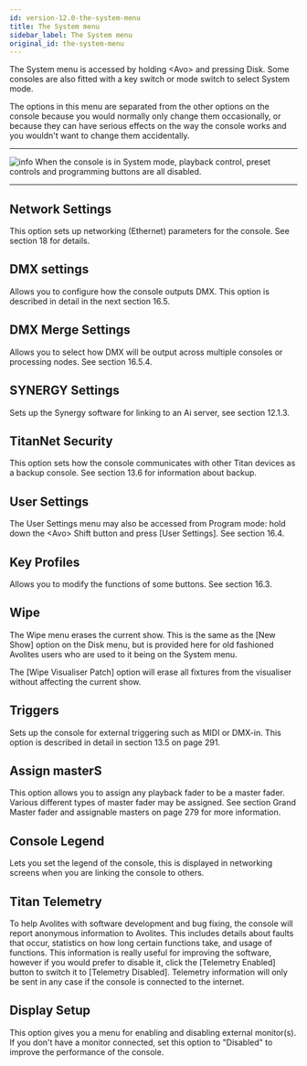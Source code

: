 ```yaml
---
id: version-12.0-the-system-menu
title: The System menu
sidebar_label: The System menu
original_id: the-system-menu
---
```


The System menu is accessed by holding \<Avo\> and pressing Disk. Some
consoles are also fitted with a key switch or mode switch to select
System mode.

The options in this menu are separated from the other options on the
console because you would normally only change them occasionally, or
because they can have serious effects on the way the console works and
you wouldn't want to change them accidentally.

  --------------------------------------------------------------------------------------------- -----------------------------------------------------------------------------------------------------------------
  ![info](/docs/images/image6.png)   When the console is in System mode, playback control, preset controls and programming buttons are all disabled.
  --------------------------------------------------------------------------------------------- -----------------------------------------------------------------------------------------------------------------

Network Settings
----------------

This option sets up networking (Ethernet) parameters for the console.
See section 18 for details.

DMX settings
------------

Allows you to configure how the console outputs DMX. This option is
described in detail in the next section 16.5.

DMX Merge Settings
------------------

Allows you to select how DMX will be output across multiple consoles or
processing nodes. See section 16.5.4.

SYNERGY Settings
----------------

Sets up the Synergy software for linking to an Ai server, see section
12.1.3.

TitanNet Security
-----------------

This option sets how the console communicates with other Titan devices
as a backup console. See section 13.6 for information about backup.

User Settings
-------------

The User Settings menu may also be accessed from Program mode: hold down
the \<Avo\> Shift button and press \[User Settings\]. See section 16.4.

Key Profiles
------------

Allows you to modify the functions of some buttons. See section 16.3.

Wipe
----

The Wipe menu erases the current show. This is the same as the \[New
Show\] option on the Disk menu, but is provided here for old fashioned
Avolites users who are used to it being on the System menu.

The \[Wipe Visualiser Patch\] option will erase all fixtures from the
visualiser without affecting the current show.

Triggers
--------

Sets up the console for external triggering such as MIDI or DMX-in. This
option is described in detail in section 13.5 on page 291.

Assign masterS
--------------

This option allows you to assign any playback fader to be a master
fader. Various different types of master fader may be assigned. See
section Grand Master fader and assignable masters on page 279 for more
information.

Console Legend
--------------

Lets you set the legend of the console, this is displayed in networking
screens when you are linking the console to others.

Titan Telemetry
---------------

To help Avolites with software development and bug fixing, the console
will report anonymous information to Avolites. This includes details
about faults that occur, statistics on how long certain functions take,
and usage of functions. This information is really useful for improving
the software, however if you would prefer to disable it, click the
\[Telemetry Enabled\] button to switch it to \[Telemetry Disabled\].
Telemetry information will only be sent in any case if the console is
connected to the internet.

Display Setup
-------------

This option gives you a menu for enabling and disabling external
monitor(s). If you don't have a monitor connected, set this option to
"Disabled" to improve the performance of the console.


